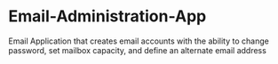 # Email-Administration-App
Email Application that creates email accounts with the ability to change password, set mailbox capacity, and define an alternate email address
